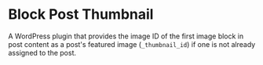 # Block Post Thumbnail

A WordPress plugin that provides the image ID of the first image block in post content as a post's featured image (`_thumbnail_id`) if one is not already assigned to the post.
